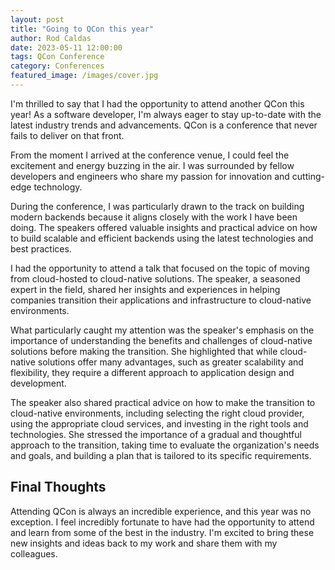 ```yaml
---
layout: post
title: "Going to QCon this year"
author: Rod Caldas
date: 2023-05-11 12:00:00
tags: QCon Conference
category: Conferences
featured_image: /images/cover.jpg
---
```


I'm thrilled to say that I had the opportunity to attend another QCon this year! As a software developer, I'm always eager to stay up-to-date with the latest industry trends and advancements. QCon is a conference that never fails to deliver on that front.

From the moment I arrived at the conference venue, I could feel the excitement and energy buzzing in the air. I was surrounded by fellow developers and engineers who share my passion for innovation and cutting-edge technology.

During the conference, I was particularly drawn to the track on building modern backends because it aligns closely with the work I have been doing. The speakers offered valuable insights and practical advice on how to build scalable and efficient backends using the latest technologies and best practices.

I had the opportunity to attend a talk that focused on the topic of moving from cloud-hosted to cloud-native solutions. The speaker, a seasoned expert in the field, shared her insights and experiences in helping companies transition their applications and infrastructure to cloud-native environments.

What particularly caught my attention was the speaker's emphasis on the importance of understanding the benefits and challenges of cloud-native solutions before making the transition. She highlighted that while cloud-native solutions offer many advantages, such as greater scalability and flexibility, they require a different approach to application design and development.

The speaker also shared practical advice on how to make the transition to cloud-native environments, including selecting the right cloud provider, using the appropriate cloud services, and investing in the right tools and technologies. She stressed the importance of a gradual and thoughtful approach to the transition, taking time to evaluate the organization's needs and goals, and building a plan that is tailored to its specific requirements.

## Final Thoughts

Attending QCon is always an incredible experience, and this year was no exception. I feel incredibly fortunate to have had the opportunity to attend and learn from some of the best in the industry. I'm excited to bring these new insights and ideas back to my work and share them with my colleagues.